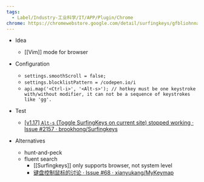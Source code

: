 ```yaml
---
tags:
  - Label/Industry-工业科学/IT/APP/Plugin/Chrome
chrome: https://chromewebstore.google.com/detail/surfingkeys/gfbliohnnapiefjpjlpjnehglfpaknnc
---
```


- Idea
    - [[Vim]] mode for browser

- Configuration
    - `settings.smoothScroll = false;`
    - `settings.blocklistPattern = /codepen.io/i`
    - `api.map('<Ctrl-i>', '<Alt-s>'); // hotkey must be one keystroke with/without modifier, it can not be a sequence of keystrokes like 'gg'.`

- Test
    - [[v1.17] `Alt-s` (Toggle SurfingKeys on current site) stopped working · Issue #2157 · brookhong/Surfingkeys](https://github.com/brookhong/Surfingkeys/issues/2157)

- Alternatives
    - hunt-and-peck
    - fluent search
        - [[Surfingkeys]] only supports browser, not system level
        - [键盘控制鼠标的讨论 · Issue #68 · xianyukang/MyKeymap](https://github.com/xianyukang/MyKeymap/issues/68)
